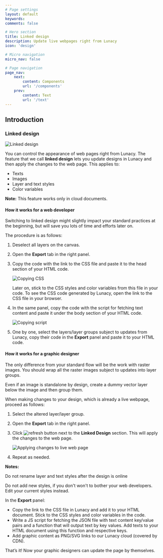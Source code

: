 ```yaml
---
# Page settings
layout: default
keywords:
comments: false

# Hero section
title: Linked design
description: Update live webpages right from Lunacy
icon: 'design'

# Micro navigation
micro_nav: false

# Page navigation
page_nav:
    next:
        content: Components
        url: '/components'
    prev:
        content: Text
        url: '/text'
---
```


## Introduction
### Linked design

![Linked design](/public/linked_design.png)


You can control the appearance of web pages right from Lunacy. The feature that we call **linked design** lets you update designs in Lunacy and then apply the changes to the web page. This applies to:

* Texts
* Images
* Layer and text styles
* Color variables

<div class="callout callout--warning">
    <p><strong>Note:</strong> This feature works only in cloud documents.</p>
</div>

#### How it works for a web developer

Switching to linked design might slightly impact your standard practices at the beginning, but will save you lots of time and efforts later on. 

The procedure is as follows:

1. Deselect all layers on the canvas.
2. Open the **Export** tab in the right panel.
3. Copy the code with the link to the CSS file and paste it to the head section of your HTML code.

    ![Copying CSS](/public/Linked_design_copying_CSS.png)

    Later on, stick to the CSS styles and color variables from this file in your code. To see the CSS code generated by Lunacy, open the link to the CSS file in your browser.

4. In the same panel, copy the code with the script for fetching text content and paste it under the body section of your HTML code.

    ![Copying script](/public/Linked_design_copying_script.png)

5. One by one, select the layers/layer groups subject to updates from Lunacy, copy their code in the **Export** panel and paste it to your HTML code.


#### How it works for a graphic designer

The only difference from your standard flow will be the work with raster images. You should wrap all the raster images subject to updates into layer groups.

Even if an image is standalone by design, create a dummy vector layer below the image and then group them.

When making changes to your design, which is already a live webpage, proceed as follows:

1. Select the altered layer/layer group.
2. Open the **Export** tab in the right panel.
3. Click ![refresh button](/public/refresh_icon.png) next to the **Linked Design** section. This will apply the changes to the web page.

    ![Applying changes to live web page](/public/Linked_design_applying_changes.png)

4. Repeat as needed.

<div class="callout callout--warning">
    <p><strong>Notes:</strong></p><p>Do not rename layer and text styles after the design is online</p><p>Do not add new styles, if you don't won't to bother your web developers. Edit your current styles instead.</p>
</div>

In the **Export** panel:

* Copy the link to the CSS file in Lunacy and add it to your HTML document. Stick to the CSS styles and color variables in the code.
* Write a JS script for fetching the JSON file with text content key/value pairs and a function that will output text by key values. Add texts to your HTML document using this function and respective keys. 
* Add graphic content as PNG/SVG links to our Lunacy cloud (covered by CDN).

That’s it! Now your graphic designers can update the page by themselves.
